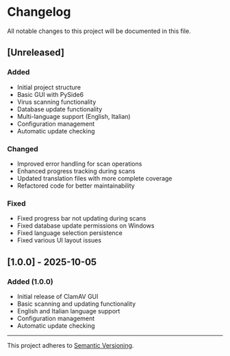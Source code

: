 # Changelog

All notable changes to this project will be documented in this file.

## [Unreleased]

### Added

- Initial project structure
- Basic GUI with PySide6
- Virus scanning functionality
- Database update functionality
- Multi-language support (English, Italian)
- Configuration management
- Automatic update checking

### Changed

- Improved error handling for scan operations
- Enhanced progress tracking during scans
- Updated translation files with more complete coverage
- Refactored code for better maintainability

### Fixed

- Fixed progress bar not updating during scans
- Fixed database update permissions on Windows
- Fixed language selection persistence
- Fixed various UI layout issues

## [1.0.0] - 2025-10-05

### Added (1.0.0)

- Initial release of ClamAV GUI
- Basic scanning and updating functionality
- English and Italian language support
- Configuration management
- Automatic update checking

---

This project adheres to [Semantic Versioning](https://semver.org/spec/v2.0.0.html).
